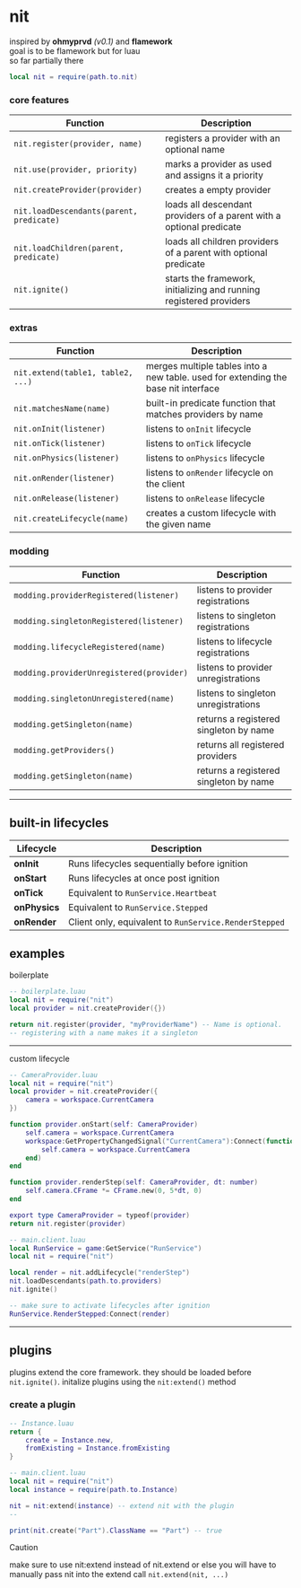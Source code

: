 # nit
inspired by **ohmyprvd** *(v0.1)* and **flamework**  
goal is to be flamework but for luau  
so far partially there

```lua
local nit = require(path.to.nit)
```

### core features

| Function                                 | Description                                                                         |
| ---------------------------------------- | ------------------------------------------------------------------------------------|
| `nit.register(provider, name)`           | registers a provider with an optional name                                          |
| `nit.use(provider, priority)`            | marks a provider as used and assigns it a priority                                  |
| `nit.createProvider(provider)`           | creates a empty provider                                                            |
| `nit.loadDescendants(parent, predicate)` | loads all descendant providers of a parent with a optional predicate                |
| `nit.loadChildren(parent, predicate)`    | loads all children providers of a parent with optional predicate                    |
| `nit.ignite()`                           | starts the framework, initializing and running registered providers                 |

### extras

| Function                                 | Description                                                                         |
| ---------------------------------------- | ------------------------------------------------------------------------------------|
| `nit.extend(table1, table2, ...)`        | merges multiple tables into a new table. used for extending the base nit interface  |
| `nit.matchesName(name)`                  | built-in predicate function that matches providers by name                          |
| `nit.onInit(listener)`                   | listens to `onInit` lifecycle                                                       |
| `nit.onTick(listener)`                   | listens to `onTick` lifecycle                                                     	 |
| `nit.onPhysics(listener)`                | listens to `onPhysics` lifecycle                                                    |
| `nit.onRender(listener)`                 | listens to `onRender` lifecycle on the client                                       |
| `nit.onRelease(listener)`                | listens to `onRelease` lifecycle                                                    |
| `nit.createLifecycle(name)`              | creates a custom lifecycle with the given name                                      |

### modding

| Function                                    | Description                            |
| --------------------------------------------| ---------------------------------------|
| `modding.providerRegistered(listener)`      | listens to provider registrations      |
| `modding.singletonRegistered(listener)`     | listens to singleton registrations     |
| `modding.lifecycleRegistered(name)`         | listens to lifecycle registrations     |
| `modding.providerUnregistered(provider)`    | listens to provider unregistrations    |
| `modding.singletonUnregistered(name)`       | listens to singleton unregistrations   |
| `modding.getSingleton(name)`                | returns a registered singleton by name |
| `modding.getProviders()`                    | returns all registered providers       |
| `modding.getSingleton(name)`                | returns a registered singleton by name |


---

## built-in lifecycles
| Lifecycle   | Description                                         |
|-------------|-----------------------------------------------------|
| **onInit**  | Runs lifecycles sequentially before ignition        |
| **onStart** | Runs lifecycles at once post ignition               |
| **onTick**  | Equivalent to `RunService.Heartbeat`                |
| **onPhysics** | Equivalent to `RunService.Stepped`                |
| **onRender** | Client only, equivalent to `RunService.RenderStepped` |

## examples

boilerplate
```lua
-- boilerplate.luau
local nit = require("nit")
local provider = nit.createProvider({})

return nit.register(provider, "myProviderName") -- Name is optional.
-- registering with a name makes it a singleton
```

---

custom lifecycle
```lua
-- CameraProvider.luau
local nit = require("nit")
local provider = nit.createProvider({
	camera = workspace.CurrentCamera
})

function provider.onStart(self: CameraProvider)
	self.camera = workspace.CurrentCamera
	workspace:GetPropertyChangedSignal("CurrentCamera"):Connect(function()
		self.camera = workspace.CurrentCamera
	end)
end

function provider.renderStep(self: CameraProvider, dt: number)
	self.camera.CFrame *= CFrame.new(0, 5*dt, 0)
end

export type CameraProvider = typeof(provider)
return nit.register(provider)
```
```lua
-- main.client.luau
local RunService = game:GetService("RunService")
local nit = require("nit")

local render = nit.addLifecycle("renderStep")
nit.loadDescendants(path.to.providers)
nit.ignite()

-- make sure to activate lifecycles after ignition
RunService.RenderStepped:Connect(render)
```

---

## plugins
plugins extend the core framework. they should be loaded before `nit.ignite()`. initalize plugins using the `nit:extend()` method

### create a plugin
```lua
-- Instance.luau
return {
	create = Instance.new,
	fromExisting = Instance.fromExisting
}
```
```lua
-- main.client.luau
local nit = require("nit")
local instance = require(path.to.Instance)

nit = nit:extend(instance) -- extend nit with the plugin
-- 

print(nit.create("Part").ClassName == "Part") -- true
```
> [!CAUTION]
> make sure to use nit:extend instead of nit.extend or else you will have to manually pass nit into the extend call `nit.extend(nit, ...)`  

